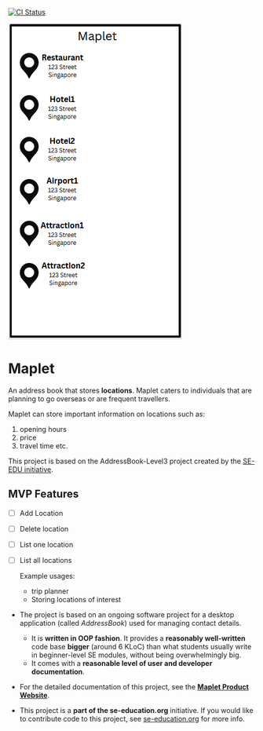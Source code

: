 [![CI Status](https://github.com/se-edu/addressbook-level3/workflows/Java%20CI/badge.svg)](https://github.com/AY2526S1-CS2103T-W12-1/tp/actions)

![Ui](docs/images/Ui.png)



# Maplet

An address book that stores **locations**. Maplet caters to individuals that are planning to go overseas
or are frequent travellers.

Maplet can store important information on locations such as:
1. opening hours
2. price
3. travel time etc.

This project is based on the AddressBook-Level3 project created by the [SE-EDU initiative](https://se-education.org).

## MVP Features
- [ ] Add Location
- [ ] Delete location
- [ ] List one location
- [ ] List all locations


  Example usages:
  * trip planner
  * Storing locations of interest

* The project is based on an ongoing software project for a desktop application (called _AddressBook_) used for managing contact details.
  * It is **written in OOP fashion**. It provides a **reasonably well-written** code base **bigger** (around 6 KLoC) than what students usually write in beginner-level SE modules, without being overwhelmingly big.
  * It comes with a **reasonable level of user and developer documentation**.


* For the detailed documentation of this project, see the **[Maplet Product Website](ay2526s1-cs2103t-w12-1.github.io/tp/)**.
* This project is a **part of the se-education.org** initiative. If you would like to contribute code to this project, see [se-education.org](https://se-education.org/#contributing-to-se-edu) for more info.
